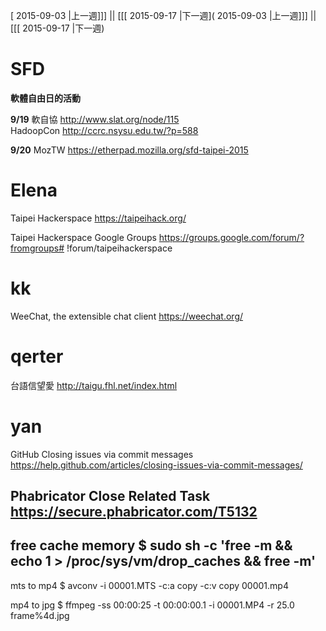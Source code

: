 [ 2015-09-03 |上一週]]] || [[[ 2015-09-17 |下一週]( 2015-09-03 |上一週]]] || [[[ 2015-09-17 |下一週)



# SFD

**軟體自由日的活動**

**9/19**
軟自協 <http://www.slat.org/node/115>  
HadoopCon <http://ccrc.nsysu.edu.tw/?p=588>  

**9/20**
MozTW <https://etherpad.mozilla.org/sfd-taipei-2015>  

# Elena

Taipei Hackerspace
<https://taipeihack.org/>  

Taipei Hackerspace Google Groups
<https://groups.google.com/forum/?fromgroups#>  !forum/taipeihackerspace

# kk

WeeChat, the extensible chat client
<https://weechat.org/>  

# qerter

台語信望愛
<http://taigu.fhl.net/index.html>  

# yan

GitHub
Closing issues via commit messages
<https://help.github.com/articles/closing-issues-via-commit-messages/>  

Phabricator
Close Related Task
<https://secure.phabricator.com/T5132>  
--------
free cache memory
$ sudo sh -c 'free -m && echo 1 > /proc/sys/vm/drop_caches && free -m'
--------
mts to mp4
$ avconv -i 00001.MTS -c:a copy -c:v copy 00001.mp4

mp4 to jpg
$ ffmpeg -ss 00:00:25 -t 00:00:00.1 -i 00001.MP4 -r 25.0 frame%4d.jpg